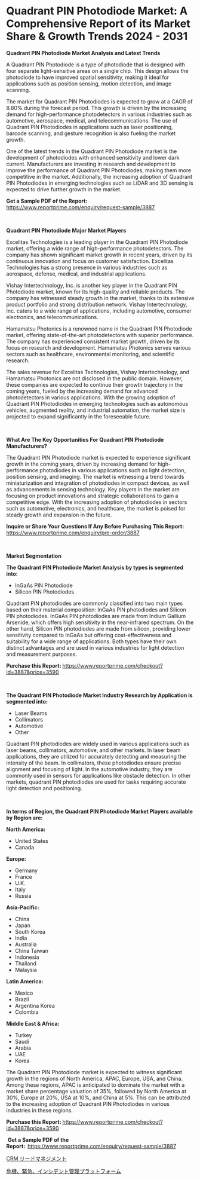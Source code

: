 <p><h1>Quadrant PIN Photodiode Market: A Comprehensive Report of its Market Share & Growth Trends 2024 - 2031</h1></p><p><strong>Quadrant PIN Photodiode Market Analysis and Latest Trends</strong></p>
<p><p>A Quadrant PIN Photodiode is a type of photodiode that is designed with four separate light-sensitive areas on a single chip. This design allows the photodiode to have improved spatial sensitivity, making it ideal for applications such as position sensing, motion detection, and image scanning.</p><p>The market for Quadrant PIN Photodiodes is expected to grow at a CAGR of 8.80% during the forecast period. This growth is driven by the increasing demand for high-performance photodetectors in various industries such as automotive, aerospace, medical, and telecommunications. The use of Quadrant PIN Photodiodes in applications such as laser positioning, barcode scanning, and gesture recognition is also fueling the market growth.</p><p>One of the latest trends in the Quadrant PIN Photodiode market is the development of photodiodes with enhanced sensitivity and lower dark current. Manufacturers are investing in research and development to improve the performance of Quadrant PIN Photodiodes, making them more competitive in the market. Additionally, the increasing adoption of Quadrant PIN Photodiodes in emerging technologies such as LiDAR and 3D sensing is expected to drive further growth in the market.</p></p>
<p><strong>Get a Sample PDF of the Report:&nbsp;</strong> <a href="https://www.reportprime.com/enquiry/request-sample/3887">https://www.reportprime.com/enquiry/request-sample/3887</a></p>
<p>&nbsp;</p>
<p><strong>Quadrant PIN Photodiode Major Market Players</strong></p>
<p><p>Excelitas Technologies is a leading player in the Quadrant PIN Photodiode market, offering a wide range of high-performance photodetectors. The company has shown significant market growth in recent years, driven by its continuous innovation and focus on customer satisfaction. Excelitas Technologies has a strong presence in various industries such as aerospace, defense, medical, and industrial applications.</p><p>Vishay Intertechnology, Inc. is another key player in the Quadrant PIN Photodiode market, known for its high-quality and reliable products. The company has witnessed steady growth in the market, thanks to its extensive product portfolio and strong distribution network. Vishay Intertechnology, Inc. caters to a wide range of applications, including automotive, consumer electronics, and telecommunications.</p><p>Hamamatsu Photonics is a renowned name in the Quadrant PIN Photodiode market, offering state-of-the-art photodetectors with superior performance. The company has experienced consistent market growth, driven by its focus on research and development. Hamamatsu Photonics serves various sectors such as healthcare, environmental monitoring, and scientific research.</p><p>The sales revenue for Excelitas Technologies, Vishay Intertechnology, and Hamamatsu Photonics are not disclosed in the public domain. However, these companies are expected to continue their growth trajectory in the coming years, fueled by the increasing demand for advanced photodetectors in various applications. With the growing adoption of Quadrant PIN Photodiodes in emerging technologies such as autonomous vehicles, augmented reality, and industrial automation, the market size is projected to expand significantly in the foreseeable future.</p></p>
<p>&nbsp;</p>
<p><strong>What Are The Key Opportunities For Quadrant PIN Photodiode Manufacturers?</strong></p>
<p><p>The Quadrant PIN Photodiode market is expected to experience significant growth in the coming years, driven by increasing demand for high-performance photodiodes in various applications such as light detection, position sensing, and imaging. The market is witnessing a trend towards miniaturization and integration of photodiodes in compact devices, as well as advancements in sensing technology. Key players in the market are focusing on product innovations and strategic collaborations to gain a competitive edge. With the increasing adoption of photodiodes in sectors such as automotive, electronics, and healthcare, the market is poised for steady growth and expansion in the future.</p></p>
<p><strong>Inquire or Share Your Questions If Any Before Purchasing This Report:</strong> <a href="https://www.reportprime.com/enquiry/pre-order/3887">https://www.reportprime.com/enquiry/pre-order/3887</a></p>
<p>&nbsp;</p>
<p><strong>Market Segmentation</strong></p>
<p><strong>The Quadrant PIN Photodiode Market Analysis by types is segmented into:</strong></p>
<p><ul><li>InGaAs PIN Photodiode</li><li>Silicon PIN Photodiodes</li></ul></p>
<p><p>Quadrant PIN photodiodes are commonly classified into two main types based on their material composition: InGaAs PIN photodiodes and Silicon PIN photodiodes. InGaAs PIN photodiodes are made from Indium Gallium Arsenide, which offers high sensitivity in the near-infrared spectrum. On the other hand, Silicon PIN photodiodes are made from silicon, providing lower sensitivity compared to InGaAs but offering cost-effectiveness and suitability for a wide range of applications. Both types have their own distinct advantages and are used in various industries for light detection and measurement purposes.</p></p>
<p><strong>Purchase this Report:&nbsp;</strong><a href="https://www.reportprime.com/checkout?id=3887&price=3590">https://www.reportprime.com/checkout?id=3887&price=3590</a></p>
<p>&nbsp;</p>
<p><strong>The Quadrant PIN Photodiode Market Industry Research by Application is segmented into:</strong></p>
<p><ul><li>Laser Beams</li><li>Collimators</li><li>Automotive</li><li>Other</li></ul></p>
<p><p>Quadrant PIN photodiodes are widely used in various applications such as laser beams, collimators, automotive, and other markets. In laser beam applications, they are utilized for accurately detecting and measuring the intensity of the beam. In collimators, these photodiodes ensure precise alignment and focusing of light. In the automotive industry, they are commonly used in sensors for applications like obstacle detection. In other markets, quadrant PIN photodiodes are used for tasks requiring accurate light detection and positioning.</p></p>
<p>&nbsp;</p>
<p><strong>In terms of Region, the Quadrant PIN Photodiode Market Players available by Region are:</strong></p>
<p>
    <p> <strong> North America: </strong>
        <ul>
            <li>United States</li>
            <li>Canada</li>
        </ul>
        </p> 
    <p> <strong> Europe: </strong>
        <ul>
            <li>Germany</li>
            <li>France</li>
            <li>U.K.</li>
            <li>Italy</li>
            <li>Russia</li>
        </ul>
        </p> 
    <p> <strong> Asia-Pacific: </strong>
        <ul>
            <li>China</li>
            <li>Japan</li>
            <li>South Korea</li>
            <li>India</li>
            <li>Australia</li>
            <li>China Taiwan</li>
            <li>Indonesia</li>
            <li>Thailand</li>
            <li>Malaysia</li>
        </ul>
        </p> 
    <p> <strong> Latin America: </strong>
        <ul>
            <li>Mexico</li>
            <li>Brazil</li>
            <li>Argentina Korea</li>
            <li>Colombia</li>
        </ul>
        </p> 
    <p> <strong> Middle East & Africa: </strong>
        <ul>
            <li>Turkey</li>
            <li>Saudi</li>
            <li>Arabia</li>
            <li>UAE</li>
            <li>Korea</li>
        </ul>
    </p>
    </p>
<p><p>The Quadrant PIN Photodiode market is expected to witness significant growth in the regions of North America, APAC, Europe, USA, and China. Among these regions, APAC is anticipated to dominate the market with a market share percentage valuation of 35%, followed by North America at 30%, Europe at 20%, USA at 10%, and China at 5%. This can be attributed to the increasing adoption of Quadrant PIN Photodiodes in various industries in these regions.</p></p>
<p><strong>Purchase this Report: </strong><a href="https://www.reportprime.com/checkout?id=3887&price=3590">https://www.reportprime.com/checkout?id=3887&price=3590</a></p>
<p>&nbsp;<strong>Get a Sample PDF of the Report:&nbsp;&nbsp;</strong><a href="https://www.reportprime.com/enquiry/request-sample/3887">https://www.reportprime.com/enquiry/request-sample/3887</a></p>
<p><strong></strong></p>
<p><p><a href="https://github.com/RodHoppe07/Market-Research-Report-List-1/blob/main/243076914773.md">CRM リードマネジメント</a></p><p><a href="https://github.com/laurenreichert/Market-Research-Report-List-1/blob/main/371275914772.md">危機、緊急、インシデント管理プラットフォーム</a></p></p>